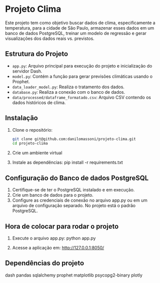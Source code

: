# Projeto Clima

Este projeto tem como objetivo buscar dados de clima, especificamente a temperatura, para a cidade de São Paulo, armazenar esses dados em um banco de dados PostgreSQL, treinar um modelo de regressão e gerar visualizações dos dados reais vs. previstos.

## Estrutura do Projeto

- `app.py`: Arquivo principal para execução do projeto e inicialização do servidor Dash.
- `model.py`: Contém a função para gerar previsões climáticas usando o Prophet.
- `data_loader_model.py`: Realiza o tratamento dos dados. 
- `database.py`: Realiza a conexão com o banco de dados. 
- `data/processed/dataframe_formatado.csv`: Arquivo CSV contendo os dados históricos de clima.

## Instalação

1. Clone o repositório:
   ```sh
   git clone git@github.com:danilomassoni/projeto-clima.git
   cd projeto-clima

2. Crie um ambiente virtual 

3. Instale as dependências:
pip install -r requirements.txt


## Configuração do Banco de dados PostgreSQL

1. Certifique-se de ter o PostgreSQL instalado e em execução.
2. Crie um banco de dados para o projeto.
3. Configure as credenciais de conexão no arquivo app.py ou em um arquivo de configuração separado. No projeto está o padrão PostgreSQL.

## Hora de colocar para rodar o projeto

1. Execute o arquivo app.py:
python app.py

2. Acesse a aplicação em: 
http://127.0.0.1:8050/

## Dependências do projeto

dash
pandas
sqlalchemy
prophet
matplotlib
psycopg2-binary
plotly

